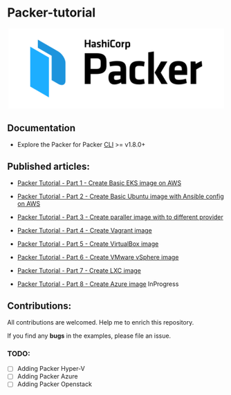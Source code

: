 # Packer-tutorial

<p align="center" style="text-align:center;">
  <a href="https://www.packer.io">
    <img alt="HashiCorp Packer logo" src="image/logo-packer-padded.svg" width="500" />
  </a>
</p>

## Documentation

* Explore the Packer for Packer [CLI](https://www.packer.io/downloads) >= v1.8.0+

## Published articles:

 - [Packer Tutorial - Part 1 - Create Basic EKS image on AWS](https://github.com/ahmadalibagheri/packer-tutorial/tree/master/part01-aws-eks-basic-image)

 - [Packer Tutorial - Part 2 - Create Basic Ubuntu image with Ansible config on AWS](https://github.com/ahmadalibagheri/packer-tutorial/tree/master/part02-ubuntu-ansible-config)

 - [Packer Tutorial - Part 3 - Create paraller image with to different provider](https://github.com/ahmadalibagheri/packer-tutorial/tree/master/part03-parallel-image)

 - [Packer Tutorial - Part 4 - Create Vagrant image](https://github.com/ahmadalibagheri/packer-tutorial/tree/master/part04-vagrant)

 - [Packer Tutorial - Part 5 - Create VirtualBox image](https://github.com/ahmadalibagheri/packer-tutorial/tree/master/part05-virtualbox)

 - [Packer Tutorial - Part 6 - Create VMware vSphere image](https://github.com/ahmadalibagheri/packer-tutorial/tree/master/part06-vmware-vsphere)

 - [Packer Tutorial - Part 7 - Create LXC image](https://github.com/ahmadalibagheri/packer-tutorial/tree/master/part07-lxc-image)

 - [Packer Tutorial - Part 8 - Create Azure image]() InProgress


## Contributions:

All contributions are welcomed. Help me to enrich this repository.

If you find any **bugs** in the examples, please file an issue.

### TODO:

 - [ ] Adding Packer Hyper-V
 - [ ] Adding Packer Azure
 - [ ] Adding Packer Openstack

